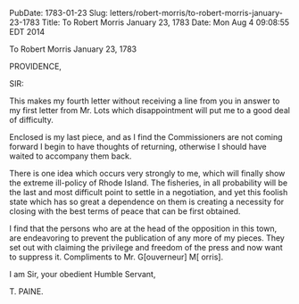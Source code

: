 PubDate: 1783-01-23
Slug: letters/robert-morris/to-robert-morris-january-23-1783
Title: To Robert Morris  January 23, 1783
Date: Mon Aug  4 09:08:55 EDT 2014

   To Robert Morris  January 23, 1783

   PROVIDENCE,

   SIR:

   This makes my fourth letter without receiving a line from you in answer to
   my first letter from Mr. Lots which disappointment will put me to a good
   deal of difficulty.

   Enclosed is my last piece, and as I find the Commissioners are not coming
   forward I begin to have thoughts of returning, otherwise I should have
   waited to accompany them back.

   There is one idea which occurs very strongly to me, which will finally
   show the extreme ill-policy of Rhode Island. The fisheries, in all
   probability will be the last and most difficult point to settle in a
   negotiation, and yet this foolish state which has so great a dependence on
   them is creating a necessity for closing with the best terms of peace that
   can be first obtained.

   I find that the persons who are at the head of the opposition in this
   town, are endeavoring to prevent the publication of any more of my pieces.
   They set out with claiming the privilege and freedom of the press and now
   want to suppress it. Compliments to Mr. G[ouverneur] M[ orris].

   I am Sir, your obedient Humble Servant,

   T. PAINE.

    
